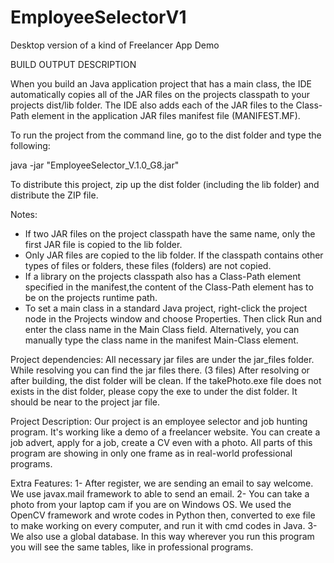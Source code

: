 # EmployeeSelectorV1
Desktop version of a kind of Freelancer App Demo


BUILD OUTPUT DESCRIPTION


When you build an Java application project that has a main class, the IDE
automatically copies all of the JAR
files on the projects classpath to your projects dist/lib folder. The IDE
also adds each of the JAR files to the Class-Path element in the application
JAR files manifest file (MANIFEST.MF).

To run the project from the command line, go to the dist folder and
type the following:

java -jar "EmployeeSelector_V.1.0_G8.jar" 

To distribute this project, zip up the dist folder (including the lib folder)
and distribute the ZIP file.

Notes:

* If two JAR files on the project classpath have the same name, only the first
JAR file is copied to the lib folder.
* Only JAR files are copied to the lib folder.
If the classpath contains other types of files or folders, these files (folders)
are not copied.
* If a library on the projects classpath also has a Class-Path element
specified in the manifest,the content of the Class-Path element has to be on
the projects runtime path.
* To set a main class in a standard Java project, right-click the project node
in the Projects window and choose Properties. Then click Run and enter the
class name in the Main Class field. Alternatively, you can manually type the
class name in the manifest Main-Class element.






Project dependencies:
	All necessary jar files are under the jar_files folder.
	While resolving you can find the jar files there. (3 files)
	After resolving or after building, the dist folder will be clean.
	If the takePhoto.exe file does not exists in the dist folder, please 
	copy the exe to under the dist folder. It should be near to the project jar file.

Project Description:
	Our project is an employee selector and job hunting program.
	It's working like a demo of a freelancer website. You can create a job advert,
	apply for a job, create a CV even with a photo. All parts of this program
	are showing in only one frame as in real-world professional programs.

Extra Features:
	1- After register, we are sending an email to say welcome.
	We use javax.mail framework to able to send an email.
	2- You can take a photo from your laptop cam if you are on Windows OS.
	We used the OpenCV framework and wrote codes in Python then, converted to exe file
	to make working on every computer, and run it with cmd codes in Java.
	3- We also use a global database. In this way wherever you run this program
	you will see the same tables, like in professional programs.
